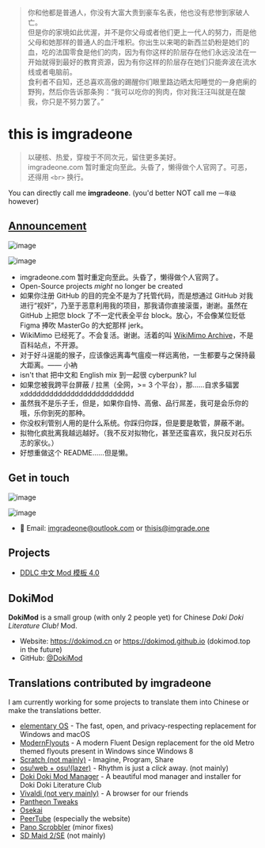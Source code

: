 > 你和他都是普通人，你没有大富大贵到豪车名表，他也没有悲惨到家破人亡。  
> 但是你的家境如此优渥，并不是你父母或者他们更上一代人的努力，而是他父母和她那样的普通人的血汗堆积。你出生以来喝的新西兰奶粉是她们的血，吃的法国零食是他们的肉，因为有你这样的阶层存在他们永远没法在一开始就得到最好的教育资源，因为有你这样的阶层存在她们只能奔波在流水线或者电脑前。  
> 食利者不自知，还总喜欢高傲的踢醒你们眼里路边晒太阳睡觉的一身疤瘌的野狗，然后你告诉那条狗：“我可以吃你的狗肉，你对我汪汪叫就是在酸我，你只是不努力罢了。”

# this is imgradeone

> 以硬核、热爱，穿梭于不同次元，留住更多美好。<br>
> imgradeone.com 暂时重定向至此。头昏了，懒得做个人官网了。可恶，还得用 `<br>` 换行。

You can directly call me **imgradeone**. (you'd better NOT call me `一年级` however)

## [Announcement](./announcement.md)

![image](https://github.com/imgradeone/imgradeone/assets/30969327/234c60a8-c438-4f18-8c02-97bb2009cd54)

![image](https://github.com/imgradeone/imgradeone/assets/30969327/cfe07c31-dfc2-4d35-b6d2-75e63bfdc92f)

- imgradeone.com 暂时重定向至此。头昏了，懒得做个人官网了。
- Open-Source projects *might* no longer be created
- 如果你注册 GitHub 的目的完全不是为了托管代码，而是想通过 GitHub 对我进行“视奸”，乃至于恶意利用我的项目，那我请你直接滚蛋，谢谢。虽然在 GitHub 上把您 block 了不一定代表全平台 block。放心，不会像某位贬低 Figma 捧吹 MasterGo 的大蛇那样 jerk。
- WikiMimo 已经死了。不会复活。谢谢。活着的叫 [WikiMimo Archive](https://archive.wikimimo.com/)，不是百科站点，不开源。
- 对于好斗逞能的猴子，应该像远离毒气瘟疫一样远离他，一生都要与之保持最大距离。—— 小衲
- isn't that 把中文和 English mix 到一起很 cyberpunk? lul
- 如果您被我跨平台屏蔽 / 拉黑（全网，>= 3 个平台），那……自求多辐罢 xdddddddddddddddddddddddddd
- 虽然我不是乐子壬，但是，如果你自恃、高傲、品行屌差，我可是会乐你的哦，乐你到死的那种。
- 你没权利管别人用的是什么系统。你踩归你踩，但是要是敢管，屏蔽不谢。
- 拟物化疯批离我越远越好。（我不反对拟物化，甚至还蛮喜欢，我只反对石乐志的家伙。）
- 好想重做这个 README……但是懒。

## Get in touch

![image](https://github.com/imgradeone/imgradeone/assets/30969327/cd648459-5faf-47fe-a4cc-f4bead3b90ed)

![image](https://github.com/imgradeone/imgradeone/assets/30969327/c05f0ccb-da87-4e1e-8cef-b8d5e6c2feee)

- 📧 Email: imgradeone@outlook.com or thisis@imgrade.one

## Projects
- [DDLC 中文 Mod 模板 4.0](https://github.com/DokiMod/DDLCModTemplate-Chinese-future)

## DokiMod

**DokiMod** is a small group (with only 2 people yet) for Chinese *Doki Doki Literature Club!* Mod.

- Website: https://dokimod.cn or https://dokimod.github.io (dokimod.top in the future)
- GitHub: [@DokiMod](https://github.com/DokiMod)

## Translations contributed by imgradeone
I am currently working for some projects to translate them into Chinese or make the translations better.

- [elementary OS](https://elementary.io) - The fast, open, and privacy-respecting replacement for Windows and macOS
- [ModernFlyouts](https://github.com/ShankarBUS/ModernFlyouts) - A modern Fluent Design replacement for the old Metro themed flyouts present in Windows since Windows 8
- [Scratch (not mainly)](https://scratch.mit.edu) - Imagine, Program, Share
- [osu!web + osu!(lazer)](https://osu.ppy.sh) - Rhythm is just a *click* away. (not mainly)
- [Doki Doki Mod Manager](https://doki.space) - A beautiful mod manager and installer for Doki Doki Literature Club
- [Vivaldi (not very mainly)](https://vivaldi.com) - A browser for our friends
- [Pantheon Tweaks](https://github.com/pantheon-tweaks/pantheon-tweaks)
- [Osekai](https://osekai.net)
- [PeerTube](https://joinpeertube.org) (especially the website)
- [Pano Scrobbler](https://github.com/kawaiiDango/pScrobbler) (minor fixes)
- [SD Maid 2/SE](https://github.com/d4rken-org/sdmaid-se) (not mainly)

<!--
**imgradeone/imgradeone** is a ✨ _special_ ✨ repository because its `README.md` (this file) appears on your GitHub profile.

Here are some ideas to get you started:

- 🔭 I’m currently working on ...
- 🌱 I’m currently learning ...
- 👯 I’m looking to collaborate on ...
- 🤔 I’m looking for help with ...
- 💬 Ask me about ...
- 📫 How to reach me: ...
- 😄 Pronouns: ...
- ⚡ Fun fact: ...
-->
